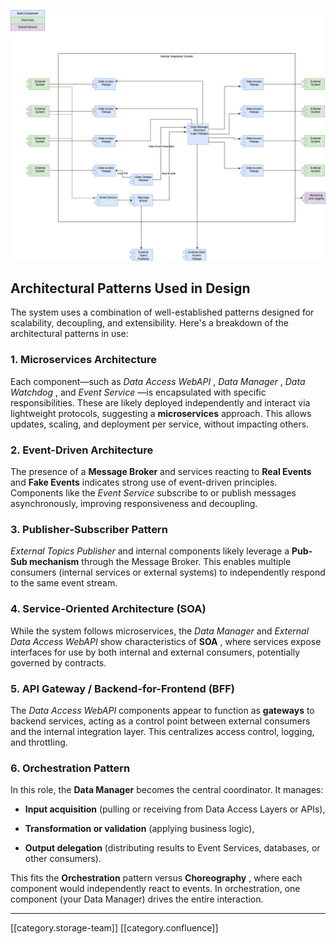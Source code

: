![Integration-Achitecture.drawio.png](images/storage/Integration-Achitecture.drawio.png)
## Architectural Patterns Used in Design
The system uses a combination of well-established patterns designed for scalability, decoupling, and extensibility. Here's a breakdown of the architectural patterns in use:


### 1.  **Microservices Architecture** 
Each component—such as  _Data Access WebAPI_ ,  _Data Manager_ ,  _Data Watchdog_ , and  _Event Service_ —is encapsulated with specific responsibilities. These are likely deployed independently and interact via lightweight protocols, suggesting a  **microservices**  approach. This allows updates, scaling, and deployment per service, without impacting others.


### 2.  **Event-Driven Architecture** 
The presence of a  **Message Broker**  and services reacting to  **Real Events**  and  **Fake Events**  indicates strong use of event-driven principles. Components like the  _Event Service_  subscribe to or publish messages asynchronously, improving responsiveness and decoupling.


### 3.  **Publisher-Subscriber Pattern** 
 _External Topics Publisher_  and internal components likely leverage a  **Pub-Sub mechanism**  through the Message Broker. This enables multiple consumers (internal services or external systems) to independently respond to the same event stream.


### 4.  **Service-Oriented Architecture (SOA)** 
While the system follows microservices, the  _Data Manager_  and  _External Data Access WebAPI_  show characteristics of  **SOA** , where services expose interfaces for use by both internal and external consumers, potentially governed by contracts.


### 5.  **API Gateway / Backend-for-Frontend (BFF)** 
The  _Data Access WebAPI_  components appear to function as  **gateways**  to backend services, acting as a control point between external consumers and the internal integration layer. This centralizes access control, logging, and throttling.


### 6.  **Orchestration Pattern** 
In this role, the  **Data Manager**  becomes the central coordinator. It manages:


*  **Input acquisition**  (pulling or receiving from Data Access Layers or APIs),


*  **Transformation or validation**  (applying business logic),


*  **Output delegation**  (distributing results to Event Services, databases, or other consumers).



This fits the  **Orchestration**  pattern versus  **Choreography** , where each component would independently react to events. In orchestration, one component (your Data Manager) drives the entire interaction.









*****

[[category.storage-team]] 
[[category.confluence]] 
